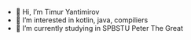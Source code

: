 - 👋 Hi, I’m Timur Yantimirov
- 👀 I’m interested in kotlin, java, compiliers
- 🌱 I’m currently studying in SPBSTU Peter The Great
<!---
yantimirov-timur/yantimirov-timur is a ✨ special ✨ repository because its `README.md` (this file) appears on your GitHub profile.
You can click the Preview link to take a look at your changes.
--->
